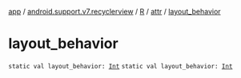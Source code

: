 [app](../../../index.md) / [android.support.v7.recyclerview](../../index.md) / [R](../index.md) / [attr](index.md) / [layout_behavior](./layout_behavior.md)

# layout_behavior

`static val layout_behavior: `[`Int`](https://kotlinlang.org/api/latest/jvm/stdlib/kotlin/-int/index.html)
`static val layout_behavior: `[`Int`](https://kotlinlang.org/api/latest/jvm/stdlib/kotlin/-int/index.html)